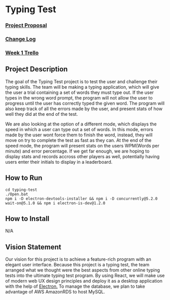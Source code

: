 # Typing Test
### [Project Proposal](https://github.com/CIS3296SoftwareDesignF21/feedback-on-proposals-section-001-m-w-11-am/issues/14)
### [Change Log](https://github.com/CIS3296SoftwareDesignF21/prj-01-typingtest/blob/main/CHANGELOG.md)
### [Week 1 Trello](https://github.com/CIS3296SoftwareDesignF21/prj-01-typingtest/blob/main/Week1.md)


## Project Description

The goal of the Typing Test project is to test the user and challenge their typing skills. 
The team will be making a typing application, which will give the user a trial containing a set of words they must type out.
If the user types in the wrong word prompt, the program will not allow the user to progress until the user has correctly typed the given word.
The program will also keep track of all the errors made by the user, and present stats of how well they did at the end of the test.

We are also looking at the option of a different mode, which displays the speed in which a user can type out a set of words.
In this mode, errors made by the user wont force them to finish the word, instead, they will move on try to complete the test as fast as they can.
At the end of the speed mode, the program will present stats on the users WPM(Words per minute) and error percentage.
If we get far enough, we are hoping to display stats and records accross other players as well,
potentially having users enter their initials to display in a leaderboard.


## How to Run
```
cd typing-test
./Open.bat
npm i -D electron-devtools-installer && npm i -D concurrently@5.2.0 wait-on@5.1.0 && npm i electron-is-dev@1.2.0
```
## How to Install
N/A
## Vision Statement

Our vision for this project is to achieve a feature-rich program with an elegant user interface. 
Because this project is a typing test, the team arranged what we thought were the best aspects from other online typing tests into the ultimate typing test program.
By using React, we will make use of modern web UX design principles and deploy it as a desktop application with the help of [Electron.](https://www.electronjs.org)
To manage the database, we plan to take advantage of AWS AmazonRDS to host MySQL.


